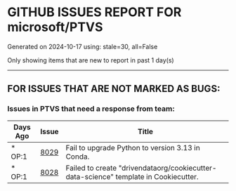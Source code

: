
# GITHUB ISSUES REPORT FOR microsoft/PTVS


Generated on 2024-10-17 using: stale=30, all=False


Only showing items that are new to report in past 1 day(s)


---

## FOR ISSUES THAT ARE NOT MARKED AS BUGS:


### Issues in PTVS that need a response from team:

| Days Ago | Issue | Title |
| --- | --- | --- |
 | \* OP:1  |[8029](https://github.com/microsoft/PTVS/issues/8029 "Fail to upgrade Python to version 3.13 in Conda.")  |Fail to upgrade Python to version 3.13 in Conda. |
 | \* OP:1  |[8028](https://github.com/microsoft/PTVS/issues/8028 "Failed to create &quot;drivendataorg/cookiecutter-data-science&quot; template in Cookiecutter.")  |Failed to create "drivendataorg/cookiecutter-data-science" template in Cookiecutter. |




















